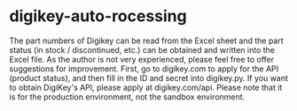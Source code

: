 # digikey-auto-rocessing
The part numbers of Digikey can be read from the Excel sheet and the part status (in stock / discontinued, etc.) can be obtained and written into the Excel file.
As the author is not very experienced, please feel free to offer suggestions for improvement.
First, go to digikey.com to apply for the API (product status), and then fill in the ID and secret into digikey.py.
If you want to obtain DigiKey's API, please apply at digikey.com/api. Please note that it is for the production environment, not the sandbox environment.
